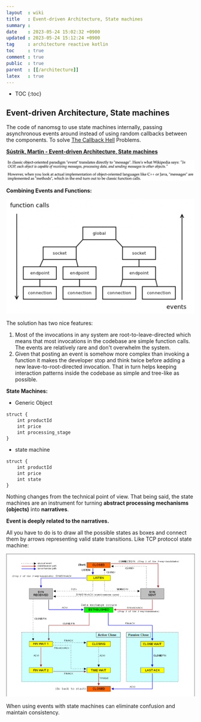 ```yaml
---
layout  : wiki
title   : Event-driven Architecture, State machines
summary : 
date    : 2023-05-24 15:02:32 +0900
updated : 2023-05-24 15:12:24 +0900
tag     : architecture reactive kotlin
toc     : true
comment : true
public  : true
parent  : [[/architecture]]
latex   : true
---
```

* TOC
{:toc}

## Event-driven Architecture, State machines

The code of nanomsg to use state machines internally, passing asynchronous events around instead of using random callbacks between the components.
To solve [The Callback Hell](https://250bpm.com/blog:24/) Problems.

__[Sústrik, Martin - Event-driven Architecture, State machines](https://250bpm.com/blog:25/)__

![](/resource/wiki/architecture-eventdriven-statemachine/event.png)

__Combining Events and Functions:__

![](/resource/wiki/architecture-eventdriven-statemachine/event-function.png)

The solution has two nice features:
1. Most of the invocations in any system are root-to-leave-directed which means that most invocations in the codebase are simple function calls. The events are relatively rare and don't overwhelm the system.
2. Given that posting an event is somehow more complex than invoking a function it makes the developer stop and think twice before adding a new leave-to-root-directed invocation. That in turn helps keeping interaction patterns inside the codebase as simple and tree-like as possible.

__State Machines:__

- Generic Object

```
struct {
    int productId
    int price
    int processing_stage
}
```

- state machine

``` 
struct {
    int productId
    int price
    int state
}
```

Nothing changes from the technical point of view. That being said, the state machines are an instrument for turning __abstract processing mechanisms (objects)__ into __narratives__.

__Event is deeply related to the narratives.__

All you have to do is to draw all the possible states as boxes and connect them by arrows representing valid state transitions.
Like TCP protocol state machine:

![](/resource/wiki/architecture-eventdriven-statemachine/Tcp_state_diagram.png)

When using events with state machines can eliminate confusion and maintain consistency.